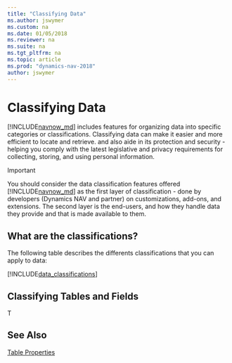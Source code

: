 ```yaml
---
title: "Classifying Data"
ms.author: jswymer
ms.custom: na
ms.date: 01/05/2018
ms.reviewer: na
ms.suite: na
ms.tgt_pltfrm: na
ms.topic: article
ms.prod: "dynamics-nav-2018"
author: jswymer
---
```


# Classifying Data
[!INCLUDE[navnow_md](includes/data_classifications)] includes features for organizing data into specific categories or classifications. Classifying data can make it easier and more efficient to locate and retrieve. and also aide in its  protection and security - helping you comply with the latest legislative and privacy requirements for collecting, storing, and using personal information. 

>[!IMPORTANT]
> You should consider the data classification features offered [!INCLUDE[navnow_md](includes/data_classifications)] as the first layer of classification - done by developers (Dynamics NAV and partner) on customizations, add-ons, and extensions. The second layer is the end-users, and how they handle data they provide and that is made available to them.

## What are the classifications?
The following table describes the differents classifications that you can apply to data:

[!INCLUDE[data_classifications](includes/data_classifications)] 
  
## Classifying Tables and Fields
T

## See Also
[Table Properties](table-properties.md)  
